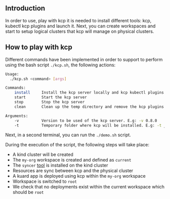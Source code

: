 ## Introduction

In order to use, play with kcp it is needed to install different tools: kcp, kubectl kcp plugins and launch it.
Next, you can create workspaces and start to setup logical clusters that kcp will manage on physical clusters.

## How to play with kcp

Different commands have been implemented in order to support to perform using the bash script `./kcp.sh`, the following actions:
```bash
Usage:
  ./kcp.sh <command> [args]

Commands:
    install     Install the kcp server locally and kcp kubectl plugins
    start       Start the kcp server
    stop        Stop the kcp server
    clean       Clean up the temp directory and remove the kcp plugins

Arguments:
    -v          Version to be used of the kcp server. E.g: -v 0.8.0
    -t          Temporary folder where kcp will be installed. E.g: -t _tmp
```

Next, in a second terminal, you can run the `./demo.sh` script.

During the execution of the script, the following steps will take place:

- A kind cluster will be created
- The `my-org` workspace is created and defined as `current`
- The `syncer` [tool](https://github.com/kcp-dev/kcp/tree/main/docs/architecture#syncer) is installed on the kind cluster 
- Resources are sync between kcp and the physical cluster
- A kuard app is deployed using kcp within the `my-org` workspace
- Workspace is switched to `root` 
- We check that no deployments exist within the current workspace which should be `root`